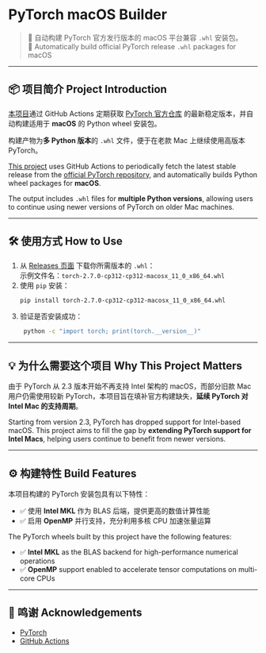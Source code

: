 # PyTorch macOS Builder

> 🔧 自动构建 PyTorch 官方发行版本的 macOS 平台兼容 `.whl` 安装包。  
> 🔧 Automatically build official PyTorch release `.whl` packages for macOS

---

## 📦 项目简介 Project Introduction

[本项目](https://github.com/Morton-Li/PyTorch-MacOS-Builder)通过 GitHub Actions 定期获取 [PyTorch 官方仓库](https://github.com/pytorch/pytorch) 的最新稳定版本，并自动构建适用于 **macOS** 的 Python wheel 安装包。

构建产物为**多 Python 版本**的 `.whl` 文件，便于在老款 Mac 上继续使用高版本 PyTorch。

[This project](https://github.com/Morton-Li/PyTorch-MacOS-Builder) uses GitHub Actions to periodically fetch the latest stable release from the [official PyTorch repository](https://github.com/pytorch/pytorch), and automatically builds Python wheel packages for **macOS**.

The output includes `.whl` files for **multiple Python versions**, allowing users to continue using newer versions of PyTorch on older Mac machines.

---

## 🛠 使用方式 How to Use

1. 从 [Releases 页面](../../releases) 下载你所需版本的 `.whl`：  
   示例文件名：`torch-2.7.0-cp312-cp312-macosx_11_0_x86_64.whl`
2. 使用 `pip` 安装：
    ```bash
    pip install torch-2.7.0-cp312-cp312-macosx_11_0_x86_64.whl
    ```
3. 验证是否安装成功：
   ```bash
    python -c "import torch; print(torch.__version__)"
    ```

---

## 💡 为什么需要这个项目 Why This Project Matters

由于 PyTorch 从 2.3 版本开始不再支持 Intel 架构的 macOS，而部分旧款 Mac 用户仍需使用较新 PyTorch，本项目旨在填补官方构建缺失，**延续 PyTorch 对 Intel Mac 的支持周期**。

Starting from version 2.3, PyTorch has dropped support for Intel-based macOS. This project aims to fill the gap by **extending PyTorch support for Intel Macs**, helping users continue to benefit from newer versions.

---

## ⚙️ 构建特性 Build Features

本项目构建的 PyTorch 安装包具有以下特性：

* ✅ 使用 **Intel MKL** 作为 BLAS 后端，提供更高的数值计算性能
* ✅ 启用 **OpenMP** 并行支持，充分利用多核 CPU 加速张量运算

The PyTorch wheels built by this project have the following features:

* ✅ **Intel MKL** as the BLAS backend for high-performance numerical operations
* ✅ **OpenMP** support enabled to accelerate tensor computations on multi-core CPUs

---

## 🤝 鸣谢 Acknowledgements

- [PyTorch](https://github.com/pytorch/pytorch)
- [GitHub Actions](https://github.com/features/actions)
